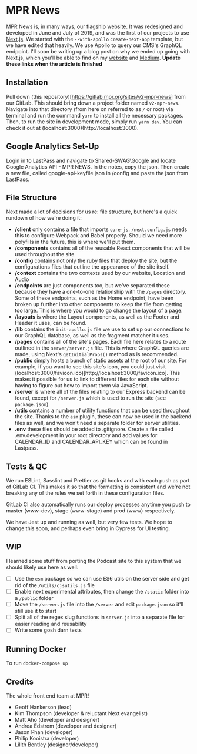 # MPR News

MPR News is, in many ways, our flagship website. It was redesigned and developed in June and July of 2019, and was the first of our projects to use [Next.js](https://nextjs.org/). We started with the `--with-apollo` `create-next-app` template, but we have edited that heavily. We use Apollo to query our CMS's GraphQL endpoint. I'll soon be writing up a blog post on why we ended up going with Next.js, which you'll be able to find on my [website](https://kimthompson.me) and [Medium](https://medium.com). **Update these links when the article is finished**

## Installation

Pull down (this repository)[https://gitlab.mpr.org/sites/v2-mpr-news] from our GitLab. This should bring down a project folder named `v2-mpr-news`. Navigate into that directory (from here on referred to as `/` or root) via terminal and run the command `yarn` to install all the necessary packages. Then, to run the site in development mode, simply run `yarn dev`. You can check it out at (localhost:3000)(http://localhost:3000).

## Google Analytics Set-Up

Login in to LastPass and navigate to Shared-SWAG\Google and locate Google Analytics API - MPR NEWS. In the notes, copy the json. Then create a new file, called google-api-keyfile.json in /config and paste the json from LastPass.

## File Structure

Next made a lot of decisions for us re: file structure, but here's a quick rundown of how we're doing it:

- **/client** only contains a file that imports `core-js`. `/next.config.js` needs this to configure Webpack and Babel properly. Should we need more polyfills in the future, this is where we'll put them.
- **/components** contains all of the reusable React components that will be used throughout the site.
- **/config** contains not only the ruby files that deploy the site, but the configurations files that outline the appearance of the site itself.
- **/context** contains the two contexts used by our website, Location and Audio
- **/endpoints** are just components too, but we've separated these because they have a one-to-one relationship with the `/pages` directory. Some of these endpoints, such as the Home endpoint, have been broken up further into other components to keep the file from getting too large. This is where you would to go change the layout of a page.
- **/layouts** is where the Layout components, as well as the Footer and Header it uses, can be found.
- **/lib** contains the `init-apollo.js` file we use to set up our connections to our GraphQL database, as well as the fragment matcher it uses.
- **/pages** contains all of the site's pages. Each file here relates to a route outlined in the `server/server.js` file. This is where GraphQL queries are made, using Next's `getInitialProps()` method as is recommended.
- **/public** simply hosts a bunch of static assets at the root of our site. For example, if you want to see this site's icon, you could just visit (localhost:3000/favicon.ico)[http://localhost:3000/favicon.ico]. This makes it possible for us to link to different files for each site without having to figure out how to import them via JavaScript.
- **/server** is where all of the files relating to our Express backend can be found, except for `/server.js` which is used to run the site (see `package.json`).
- **/utils** contains a number of utility functions that can be used throughout the site. Thanks to the `esm` plugin, these can now be used in the backend files as well, and we won't need a separate folder for server utilities.
- **.env** these files should be added to .gitignore. Create a file called .env.development in your root directory and add values for CALENDAR_ID and CALENDAR_API_KEY which can be found in Lastpass.

## Tests & QC

We run ESLint, Sasslint and Prettier as git hooks and with each push as part of GitLab CI. This makes it so that the formatting is consistent and we're not breaking any of the rules we set forth in these configuration files.

GitLab CI also automatically runs our deploy processes anytime you push to master (www-dev), stage (www-stage) and prod (www) respectively.

We have Jest up and running as well, but very few tests. We hope to change this soon, and perhaps even bring in Cypress for UI testing.

## WIP

I learned some stuff from porting the Podcast site to this system that we should likely use here as well:

- [ ] Use the `esm` package so we can use ES6 utils on the server side and get rid of the `/utils/cjsutils.js` file
- [ ] Enable next experimental attributes, then change the `/static` folder into a `/public` folder
- [ ] Move the `/server.js` file into the `/server` and edit `package.json` so it'll still use it to start
- [ ] Split all of the regex slug functions in `server.js` into a separate file for easier reading and reusability
- [ ] Write some gosh darn tests

## Running Docker

To run `docker-compose up`

## Credits

The whole front end team at MPR!

- Geoff Hankerson (lead)
- Kim Thompson (developer & reluctant Next evangelist)
- Matt Aho (developer and designer)
- Andrea Edstrom (developer and designer)
- Jason Phan (developer)
- Philip Kooistra (developer)
- Lilith Bentley (designer/developer)
